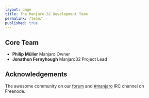```yaml
---
layout: page
title: The Manjaro-32 Development Team
permalink: /team/
published: true
---
```


## Core Team

* **Philip Müller** Manjaro Owner
* **Jonathon Fernyhough** Manjaro32 Project Lead

## Acknowledgements
The awesome community on our [forum](https://forum.manjaro.org) and [#manjaro](irc://chat.freenode.net/#manjaro) IRC channel on Freenode.
